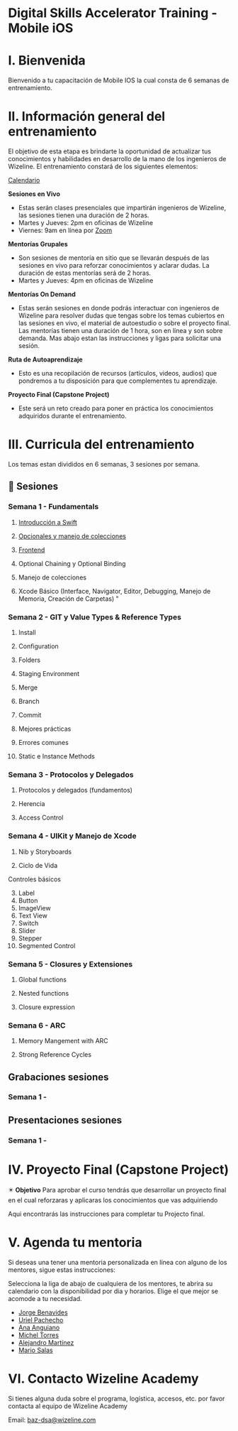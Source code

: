 # Digital Skills Accelerator Training - Mobile iOS

# I. Bienvenida
Bienvenido a tu capacitación de Mobile IOS la cual consta de 6 semanas de entrenamiento.

# II. Información general del entrenamiento
El objetivo de esta etapa es brindarte la oportunidad de actualizar tus conocimientos y habilidades en desarrollo de la mano de los ingenieros de Wizeline. El entrenamiento constará de los siguientes elementos: 

[Calendario](https://drive.google.com/file/d/1tmsG0DMb5XgMV7ijK-9A3pWGI8cGLYpI/view?usp=sharing)

**Sesiones en Vivo** 
- Estas serán clases presenciales que impartirán ingenieros de Wizeline, las sesiones tienen una duración de 2 horas.
- Martes y Jueves: 2pm en oficinas de Wizeline
- Viernes: 9am en línea por [Zoom](https://wizeline.zoom.us/j/84493824749?pwd=dHM4c2trZE9YZzhpeUR4eVpKWit0Zz09)

**Mentorías Grupales**
- Son sesiones de mentoría en sitio que se llevarán después de las sesiones en vivo para reforzar conocimientos y aclarar dudas. La duración de estas mentorías será de 2 horas.
- Martes y Jueves: 4pm en oficinas de Wizeline

**Mentorías On Demand**
- Estas serán sesiones en donde podrás interactuar con ingenieros de Wizeline para resolver dudas que tengas sobre los temas cubiertos en las sesiones en vivo, el material de autoestudio o sobre el proyecto final. Las mentorías tienen una duración de 1 hora, son en línea y son sobre demanda. Mas abajo estan las instrucciones y ligas para solicitar una sesión.

**Ruta de Autoaprendizaje**
- Esto es una recopilación de recursos (artículos, videos, audios) que pondremos a tu disposición para que complementes tu aprendizaje.

**Proyecto Final (Capstone Project)**
- Este será un reto creado para poner en práctica los conocimientos adquiridos durante el entrenamiento. 

# III. Curricula del entrenamiento
Los temas estan divididos en 6 semanas, 3 sesiones por semana. 

## :bookmark_tabs: Sesiones

### Semana 1 - Fundamentals
   1. [Introducción a Swift](curso/semana_1/sesion_1.1)
   2. [Opcionales y manejo de colecciones](curso/semana_1/sesion_1.2)
   3. [Frontend](pre-curso/modulo_1/sesion_1.3)

2. Optional Chaining y Optional Binding

3. Manejo de colecciones

4. Xcode Básico (Interface, Navigator, Editor, Debugging, Manejo de Memoria, Creación de Carpetas) "


### Semana 2 - GIT y Value Types & Reference Types
1. Install

2. Configuration

3. Folders

4. Staging Environment

5. Merge

6. Branch

7. Commit

8. Mejores prácticas 

9. Errores comunes

10. Static e Instance Methods


### Semana 3 - Protocolos y Delegados
1. Protocolos y delegados (fundamentos)

2. Herencia

3. Access Control 

### Semana 4 - UIKit y Manejo de Xcode
1. Nib y Storyboards

2. Ciclo de Vida

Controles básicos

3. Label
4. Button
5. ImageView
6. Text View
7. Switch
8. Slider
9. Stepper
10. Segmented Control 

### Semana 5 - Closures y Extensiones
1. Global functions

2. Nested functions

3. Closure expression

### Semana 6 - ARC
1. Memory Mangement with ARC

2. Strong Reference Cycles

## Grabaciones sesiones

### Semana 1 -

## Presentaciones sesiones

### Semana 1 -


# IV. Proyecto Final (Capstone Project)
✴️ **Objetivo**
Para aprobar el curso tendrás que desarrollar un proyecto final en el cual reforzaras y aplicaras los conocimientos que vas adquiriendo 

Aqui encontrarás las instrucciones para completar tu Projecto final.

# V. Agenda tu mentoria
Si deseas una tener una mentoria personalizada en línea con alguno de los mentores, sigue estas instrucciones:

Selecciona la liga de abajo de cualquiera de los mentores, te abrira su calendario con la disponibilidad por dia y horarios. Elige el que mejor se acomode a tu necesidad.

- [Jorge Benavides](https://calendly.com/jorge-benavides/baz-mentoria)
- [Uriel Pachecho](https://calendly.com/wizeline-uriel-pacheco/baz-mentoria-1-1)
- [Ana Anguiano](https://calendly.com/ana-anguiano/baz-mentoria-1-1)
- [Michel Torres](https://calendly.com/michel-torres-alonso/baz-mentoria-1-1)
- [Alejandro Martínez](https://calendly.com/alejandro-mb/mentorias-baz)
- [Mario Salas](https://calendly.com/luis-mario-salas/baz-mentoria-1-1)


# VI. Contacto Wizeline Academy
Si tienes alguna duda sobre el programa, logística, accesos, etc. por favor contacta al equipo de Wizeline Academy

Email: [baz-dsa@wizeline.com](baz-dsa@wizeline.com)
